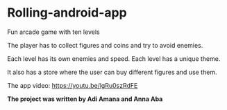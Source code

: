# Rolling-android-app
Fun arcade game with ten levels


The player has to collect figures and coins and try to avoid enemies.

Each level has its own enemies and speed. Each level has a unique theme.

It also has a store where the user can buy different figures and use them.  

The app video: https://youtu.be/lgRu0szRdFE

<b >The project was written by Adi Amana and Anna Aba <b/>
